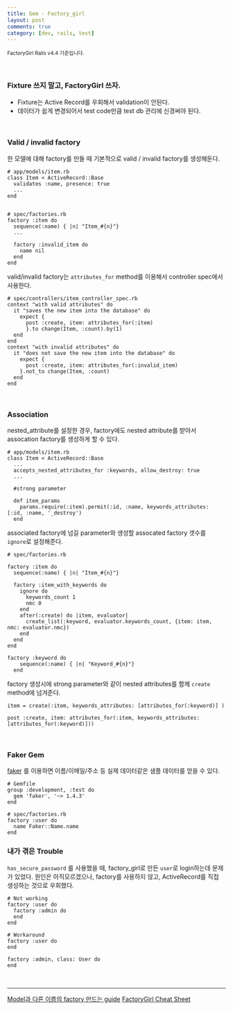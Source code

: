 ```yaml
---
title: Gem - Factory_girl
layout: post
comments: true
category: [dev, rails, test]
--- 
```




<small>FactoryGirl Rails v4.4 기준입니다.</small>

<br>

### Fixture 쓰지 말고, FactoryGirl 쓰자.

- Fixture는 Active Record를 우회해서 validation이 안된다.
- 데이터가 쉽게 변경되어서 test code만큼 test db 관리에 신경써야 된다.

<br>

### Valid / invalid factory

한 모델에 대해 factory를 만들 때 기본적으로 valid / invalid factory를 생성해둔다.

    # app/models/item.rb
    class Item < ActiveRecord::Base
      validates :name, presence: true
      ...
    end


    # spec/factories.rb
    factory :item do
      sequence(:name) { |n| "Item_#{n}"}
      ...

      factory :invalid_item do
        name nil
      end
    end

valid/invalid factory는 `attributes_for` method를 이용해서 controller spec에서 사용한다.

    # spec/controllers/item_controller_spec.rb
    context "with valid attributes" do
      it "saves the new item into the database" do
        expect {
          post :create, item: attributes_for(:item)
          }.to change(Item, :count).by(1)
      end
    end
    context "with invalid attributes" do
      it "does not save the new item into the database" do
        expect {
          post :create, item: attributes_for(:invalid_item)
        }.not_to change(Item, :count)
      end
    end

<br>

### Association

nested_attribute를 설정한 경우, factory에도 nested attribute를 받아서 assocation factory를 생성하게 할 수 있다.

    # app/models/item.rb
    class Item < ActiveRecord::Base
      ...
      accepts_nested_attributes_for :keywords, allow_destroy: true
      ...

      #strong parameter
      
      def item_params
        params.require(:item).permit(:id, :name, keywords_attributes: [:id, :name, '_destroy')
      end

associated factory에 넘길 parameter와 생성할 assocated factory 갯수를 `ignore`로 설정해준다.

    # spec/factories.rb

    factory :item do
      sequence(:name) { |n| "Item_#{n}"}

      factory :item_with_keywords do
        ignore do
          keywords_count 1
          nmc 0
        end
        after(:create) do |item, evaluator|
          create_list(:keyword, evaluator.keywords_count, {item: item, nmc: evaluator.nmc})
        end
      end
    end

    factory :keyword do
        sequence(:name) { |n| "Keyword_#{n}"}
      end

factory 생성시에 strong parameter와 같이 nested attributes를 함께 `create` method에 넘겨준다.

    item = create(:item, keywords_attributes: [attributes_for(:keyword)] )

    post :create, item: attributes_for(:item, keywords_attributes: [attributes_for(:keyword)]))

<br>

### Faker Gem

[faker][3] 를 이용하면 이름/이메일/주소 등 실제 데이터같은 샘플 데이터를 얻을 수 있다.

    # Gemfile
    group :development, :test do
      gem 'faker', '~> 1.4.3'
    end

    # spec/factories.rb
    factory :user do
      name Faker::Name.name
    end

### 내가 겪은 Trouble

`has_secure_password` 를 사용했을 때, factory_girl로 만든 `user`로 login하는데 문제가 있었다. 원인은 아직모르겠으나, factory를 사용하지 않고, ActiveRecord를 직접 생성하는 것으로 우회했다.

    # Not working
    factory :user do
      factory :admin do
      end
    end

    # Workaround
    factory :user do
    end

    factory :admin, class: User do
    end

<br>

---

[Model과 다른 이름의 factory 만드는 guide][1]
[FactoryGirl Cheat Sheet][2]

[1]: https://github.com/thoughtbot/factory_girl/blob/master/GETTING_STARTED.md#defining-factories
[2]: http://ricostacruz.com/cheatsheets/factory_girl.html
[3]:https://github.com/stympy/faker
